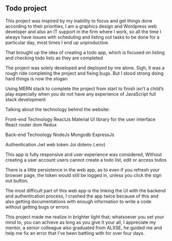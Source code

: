 <h2>Todo project</h2>

This project was inspired by my inability to focus and get things done according to their priorities, I am a graphics design and Wordpress web developer and also an IT support in the firm where I work, so all the time I always have issues with scheduling and listing out tasks to be done for a particular day, most times I end up unproductive.

That brought up the idea of creating a todo app, which is focused on listing and checking todo lists as they are completed

The project was solely developed and deployed by me alone. Sigh, it was a rough ride completing the project and fixing bugs. But I stood strong doing hard things is now the slogan

Using MERN stack to complete the project from start to finish isn’t a child’s play especially when you do not have any experience of JavaScript full stack development 

Talking about the technology behind the website:

Front-end Technology
ReactJs 
Material UI library for the user interface 
React router dom 
Redux

Back-end Technology 
NodeJs 
Mongodb 
ExpressJs 

Authentication 
Jwt web token
Joi
dotenv (.env)

This app is fully responsive and user experience was considered, 
Without creating a user account users cannot create a todo list, edit or access todos

There is a little persistence in the web app, as to even if you refresh your browser page, the token would still be logged in, unless you click the sign out button.

The most difficult part of this web app is the linking the UI with the backend and authentication process, I crashed the app twice because of this and also getting documentations with enough information to write a code without getting bugs or errors 

This project made me realize in brighter light that; whatsoever you set your mind to, you can achieve as long as you give it your all, I appreciate my mentor, a senior colleague also graduated from ALXSE, he guided me and help me fix an error that I’ve been battling with for over four days.
